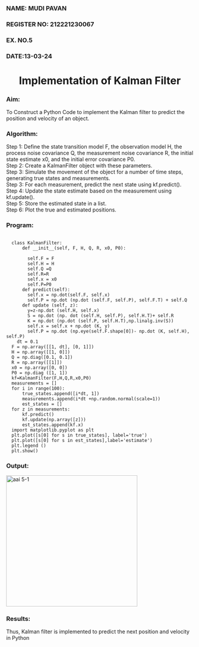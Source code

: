 <H3>NAME: MUDI PAVAN</H3>
<H3>REGISTER NO: 212221230067</H3>
<H3>EX. NO.5</H3>
<H3>DATE:13-03-24</H3>
<H1 ALIGN =CENTER> Implementation of Kalman Filter</H1>
<H3>Aim:</H3> To Construct a Python Code to implement the Kalman filter to predict the position and velocity of an object.
<H3>Algorithm:</H3>
Step 1: Define the state transition model F, the observation model H, the process noise covariance Q, the measurement noise covariance R, the initial state estimate x0, and the initial error covariance P0.<BR>
Step 2:  Create a KalmanFilter object with these parameters.<BR>
Step 3: Simulate the movement of the object for a number of time steps, generating true states and measurements. <BR>
Step 3: For each measurement, predict the next state using kf.predict().<BR>
Step 4: Update the state estimate based on the measurement using kf.update().<BR>
Step 5: Store the estimated state in a list.<BR>
Step 6: Plot the true and estimated positions.<BR>
<H3>Program:</H3>

~~~

  class KalmanFilter:
      def __init__(self, F, H, Q, R, x0, P0):

        self.F = F 
        self.H = H
        self.Q =Q
        self.R=R
        self.x = x0
        self.P=P0 
      def predict(self):
        self.x = np.dot(self.F, self.x)
        self.P = np.dot (np.dot (self.F, self.P), self.F.T) + self.Q
      def update (self, z):
        y=z-np.dot (self.H, self.x)
        S = np.dot (np. dot (self.H, self.P), self.H.T)+ self.R
        K = np.dot (np.dot (self.P, self.H.T),np.linalg.inv(S))
        self.x = self.x + np.dot (K, y)
        self.P = np.dot (np.eye(self.F.shape[0])- np.dot (K, self.H), self.P)
    dt = 0.1
  F = np.array([[1, dt], [0, 1]]) 
  H = np.array([[1, 0]]) 
  Q = np.diag([0.1, 0.1])
  R = np.array([[1]]) 
  x0 = np.array([0, 0]) 
  P0 = np.diag ([1, 1]) 
  kf=KalmanFilter(F,H,Q,R,x0,P0)
  measurements = []
  for i in range(100):
      true_states.append([i*dt, 1]) 
      measurements.append(i*dt +np.random.normal(scale=1))
      est_states = []
  for z in measurements:
      kf.predict()
      kf.update(np.array([z]))
      est_states.append(kf.x)
  import matplotlib.pyplot as plt
  plt.plot([s[0] for s in true_states], label='true') 
  plt.plot([s[0] for s in est_states],label='estimate')
  plt.legend ()
  plt.show()

~~~


<H3>Output:</H3>
<img width="353" alt="aai 5-1" src="https://github.com/yashaswimitta/Ex-5--AAI/assets/94619247/90c1b368-29f2-480a-a407-4f1c71e07992">


<H3>Results:</H3>
Thus, Kalman filter is implemented to predict the next position and   velocity in Python



